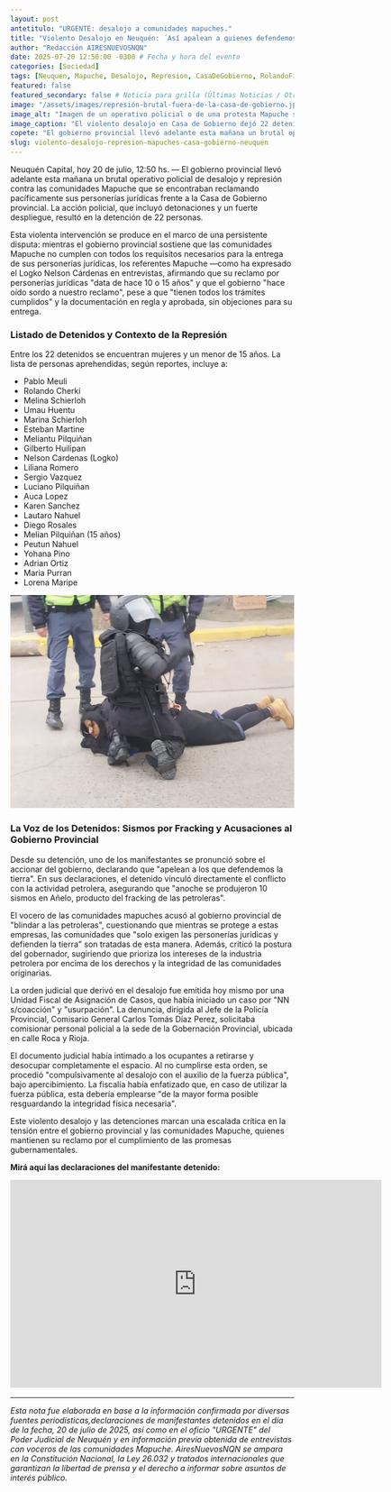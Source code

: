 ```yaml
---
layout: post
antetitulo: "URGENTE: desalojo a comunidades mapuches."
title: "Violento Desalojo en Neuquén: ´Así apalean a quienes defendemos la Tierra`, el grito Mapuche tras sismos en Añelo por fracking de las petroleras, y el pedido de no perforación al Mari Menuco."
author: "Redacción AIRESNUEVOSNQN"
date: 2025-07-20 12:50:00 -0300 # Fecha y hora del evento
categories: [Sociedad]
tags: [Neuquen, Mapuche, Desalojo, Represion, CasaDeGobierno, RolandoFigueroa, NelsonCardenas, PersoneriasJuridicas, Detenidos, ConflictoSocial, AbusoPolicial, DDHH, Violencia]
featured: false
featured_secondary: false # Noticia para grilla (Últimas Noticias / Otras Grillas)
image: "/assets/images/represión-brutal-fuera-de-la-casa-de-gobierno.jpg" # RUTA DE LA IMAGEN (SUGERENCIA: 400px de ancho por 225px de alto - proporción 16:9)
image_alt: "Imagen de un operativo policial o de una protesta Mapuche siendo desalojada violentamente."
image_caption: "El violento desalojo en Casa de Gobierno dejó 22 detenidos, incluyendo un menor."
copete: "El gobierno provincial llevó adelante esta mañana un brutal operativo policial de desalojo y represión contra las comunidades Mapuche que reclamaban pacíficamente sus personerías jurídicas frente a la Casa de Gobierno provincial. La acción policial, que incluyó detonaciones, resultó en la detención de 22 personas, entre ellas mujeres y un menor de 15 años."
slug: violento-desalojo-represion-mapuches-casa-gobierno-neuquen
---
```


Neuquén Capital, hoy 20 de julio, 12:50 hs. — El gobierno provincial llevó adelante esta mañana un brutal operativo policial de desalojo y represión contra las comunidades Mapuche que se encontraban reclamando pacíficamente sus personerías jurídicas frente a la Casa de Gobierno provincial. La acción policial, que incluyó detonaciones y un fuerte despliegue, resultó en la detención de 22 personas.

Esta violenta intervención se produce en el marco de una persistente disputa: mientras el gobierno provincial sostiene que las comunidades Mapuche no cumplen con todos los requisitos necesarios para la entrega de sus personerías jurídicas, los referentes Mapuche —como ha expresado el Logko Nelson Cárdenas en entrevistas, afirmando que su reclamo por personerías jurídicas "data de hace 10 o 15 años" y que el gobierno "hace oído sordo a nuestro reclamo", pese a que "tienen todos los trámites cumplidos" y la documentación en regla y aprobada, sin objeciones para su entrega.

### Listado de Detenidos y Contexto de la Represión

Entre los 22 detenidos se encuentran mujeres y un menor de 15 años. La lista de personas aprehendidas, según reportes, incluye a:

* Pablo Meuli
* Rolando Cherki
* Melina Schierloh
* Umau Huentu
* Marina Schierloh
* Esteban Martine
* Meliantu Pilquiñan
* Gilberto Huilipan
* Nelson Cardenas (Logko)
* Liliana Romero
* Sergio Vazquez
* Luciano Pilquiñan
* Auca Lopez
* Karen Sanchez
* Lautaro Nahuel
* Diego Rosales
* Melian Pilquiñan (15 años)
* Peutun Nahuel
* Yohana Pino
* Adrian Ortiz
* Maria Purran
* Lorena Maripe

![Imagenes sensibles detenidos mediante el desalojo](/assets/images/detenido-en-desalojo-policial.jpg) 

### La Voz de los Detenidos: Sismos por Fracking y Acusaciones al Gobierno Provincial

Desde su detención, uno de los manifestantes se pronunció sobre el accionar del gobierno, declarando que "apelean a los que defendemos la tierra". En sus declaraciones, el detenido vinculó directamente el conflicto con la actividad petrolera, asegurando que "anoche se produjeron 10 sismos en Añelo, producto del fracking de las petroleras".

El vocero de las comunidades mapuches acusó al gobierno provincial de "blindar a las petroleras", cuestionando que mientras se protege a estas empresas, las comunidades que "solo exigen las personerías jurídicas y defienden la tierra" son tratadas de esta manera. Además, criticó la postura del gobernador, sugiriendo que prioriza los intereses de la industria petrolera por encima de los derechos y la integridad de las comunidades originarias.

La orden judicial que derivó en el desalojo fue emitida hoy mismo por una Unidad Fiscal de Asignación de Casos, que había iniciado un caso por "NN s/coacción" y "usurpación". La denuncia, dirigida al Jefe de la Policía Provincial, Comisario General Carlos Tomás Díaz Perez, solicitaba comisionar personal policial a la sede de la Gobernación Provincial, ubicada en calle Roca y Rioja.

El documento judicial había intimado a los ocupantes a retirarse y desocupar completamente el espacio. Al no cumplirse esta orden, se procedió "compulsivamente al desalojo con el auxilio de la fuerza pública", bajo apercibimiento. La fiscalía había enfatizado que, en caso de utilizar la fuerza pública, esta debería emplearse "de la mayor forma posible resguardando la integridad física necesaria".

Este violento desalojo y las detenciones marcan una escalada crítica en la tensión entre el gobierno provincial y las comunidades Mapuche, quienes mantienen su reclamo por el cumplimiento de las promesas gubernamentales.

**Mirá aquí las declaraciones del manifestante detenido:**

<div class="video-responsive">
    <iframe width="659" height="369"
            src="https://www.youtube.com/embed/D1k_L7zYE-A"
            title="Palabras de manifestante tras desalojo."
            frameborder="0"
            allow="accelerometer; autoplay; clipboard-write; encrypted-media; gyroscope; picture-in-picture; web-share"
            referrerpolicy="strict-origin-when-cross-origin"
            allowfullscreen>
    </iframe>
</div>



---
*Esta nota fue elaborada en base a la información confirmada por diversas fuentes periodísticas,declaraciones de manifestantes detenidos en el día de la fecha, 20 de julio de 2025, así como en el oficio "URGENTE" del Poder Judicial de Neuquén y en información previa obtenida de entrevistas con voceros de las comunidades Mapuche. AiresNuevosNQN se ampara en la Constitución Nacional, la Ley 26.032 y tratados internacionales que garantizan la libertad de prensa y el derecho a informar sobre asuntos de interés público.*